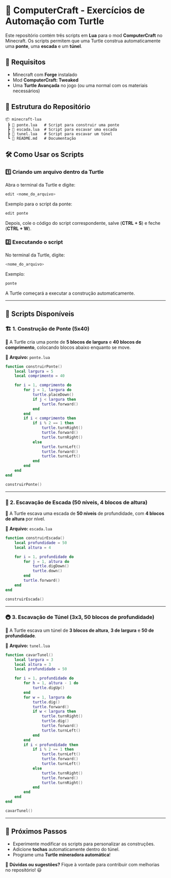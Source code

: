 # 🚀 ComputerCraft - Exercícios de Automação com Turtle

Este repositório contém três scripts em **Lua** para o mod **ComputerCraft** no Minecraft. Os scripts permitem que uma Turtle construa automaticamente uma **ponte**, uma **escada** e um **túnel**.

## 📌 Requisitos

- Minecraft com **Forge** instalado
- Mod **ComputerCraft: Tweaked**
- Uma **Turtle Avançada** no jogo (ou uma normal com os materiais necessários)

## 📂 Estrutura do Repositório

```
📦 minecraft-lua
 ┣ 📜 ponte.lua   # Script para construir uma ponte
 ┣ 📜 escada.lua  # Script para escavar uma escada
 ┣ 📜 tunel.lua   # Script para escavar um túnel
 ┗ 📜 README.md   # Documentação
```

## 🛠 Como Usar os Scripts

### 1️⃣ **Criando um arquivo dentro da Turtle**

Abra o terminal da Turtle e digite:
```sh
edit <nome_do_arquivo>
```
Exemplo para o script da ponte:
```sh
edit ponte
```

Depois, cole o código do script correspondente, salve (**CTRL + S**) e feche (**CTRL + W**).

### 2️⃣ **Executando o script**
No terminal da Turtle, digite:
```sh
<nome_do_arquivo>
```
Exemplo:
```sh
ponte
```

A Turtle começará a executar a construção automaticamente.

---

## 📜 Scripts Disponíveis

### 🏗 1. **Construção de Ponte (5x40)**

📌 A Turtle cria uma ponte de **5 blocos de largura** e **40 blocos de comprimento**, colocando blocos abaixo enquanto se move.

💾 **Arquivo:** `ponte.lua`

```lua
function construirPonte()
    local largura = 5
    local comprimento = 40

    for i = 1, comprimento do
        for j = 1, largura do
            turtle.placeDown()
            if j < largura then
                turtle.forward()
            end
        end
        if i < comprimento then
            if i % 2 == 1 then
                turtle.turnRight()
                turtle.forward()
                turtle.turnRight()
            else
                turtle.turnLeft()
                turtle.forward()
                turtle.turnLeft()
            end
        end
    end
end

construirPonte()
```

---

### 🔽 2. **Escavação de Escada (50 níveis, 4 blocos de altura)**

📌 A Turtle escava uma escada de **50 níveis** de profundidade, com **4 blocos de altura** por nível.

💾 **Arquivo:** `escada.lua`

```lua
function construirEscada()
    local profundidade = 50
    local altura = 4

    for i = 1, profundidade do
        for j = 1, altura do
            turtle.digDown()
            turtle.down()
        end
        turtle.forward()
    end
end

construirEscada()
```

---

### 🚇 3. **Escavação de Túnel (3x3, 50 blocos de profundidade)**

📌 A Turtle escava um túnel de **3 blocos de altura**, **3 de largura** e **50 de profundidade**.

💾 **Arquivo:** `tunel.lua`

```lua
function cavarTunel()
    local largura = 3
    local altura = 3
    local profundidade = 50

    for i = 1, profundidade do
        for h = 1, altura - 1 do
            turtle.digUp()
        end
        for w = 1, largura do
            turtle.dig()
            turtle.forward()
            if w < largura then
                turtle.turnRight()
                turtle.dig()
                turtle.forward()
                turtle.turnLeft()
            end
        end
        if i < profundidade then
            if i % 2 == 1 then
                turtle.turnLeft()
                turtle.forward()
                turtle.turnLeft()
            else
                turtle.turnRight()
                turtle.forward()
                turtle.turnRight()
            end
        end
    end
end

cavarTunel()
```

---

## 🚀 Próximos Passos

- Experimente modificar os scripts para personalizar as construções.
- Adicione **tochas** automaticamente dentro do túnel.
- Programe uma **Turtle mineradora automática**!

📌 **Dúvidas ou sugestões?** Fique à vontade para contribuir com melhorias no repositório! 😃


